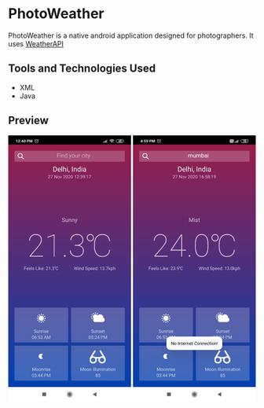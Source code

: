 # PhotoWeather
PhotoWeather is a native android application designed for photographers. It uses [WeatherAPI](https://www.weatherapi.com/)

## Tools and Technologies Used
   * XML
   * Java
   
## Preview
<p float="left">
<img src="./preview0-1.jpeg" alt="Preview" width="250"/>
<img src="./preview0-2.jpeg" alt="Preview when Internet not working" width="250"/>
</p>
